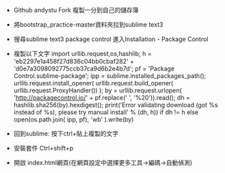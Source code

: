 * Github andystu   Fork 複製一分到自己的儲存簿

* 將bootstrap_practice-master資料夾拉到sublime text3

* 搜尋sublime text3 package control  進入Installation - Package Control
* 複製以下文字
import urllib.request,os,hashlib; h = 'eb2297e1a458f27d836c04bb0cbaf282' + 'd0e7a3098092775ccb37ca9d6b2e4b7d'; pf = 'Package Control.sublime-package'; ipp = sublime.installed_packages_path(); urllib.request.install_opener( urllib.request.build_opener( urllib.request.ProxyHandler()) ); by = urllib.request.urlopen( 'http://packagecontrol.io/' + pf.replace(' ', '%20')).read(); dh = hashlib.sha256(by).hexdigest(); print('Error validating download (got %s instead of %s), please try manual install' % (dh, h)) if dh != h else open(os.path.join( ipp, pf), 'wb' ).write(by)

* 回到sublime: 按下ctrl+貼上複製的文字
* 安裝套件 Ctrl+shift+p

* 開啟 index.html網頁(在網頁設定中選擇更多工具&rarr;編碼&rarr;自動偵測)
